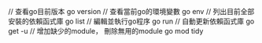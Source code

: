 // 查看go目前版本
go version
// 查看當前go的環境變數
go env
// 列出目前全部安裝的依賴函式庫
go list
// 編輯並執行go程序
go run
// 自動更新依賴函式庫
go get -u
// 增加缺少的module， 刪除無用的module
go mod tidy
